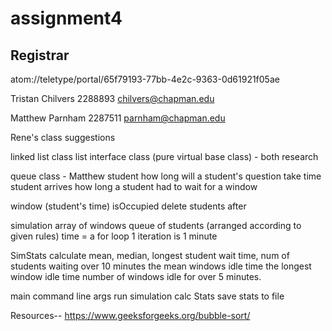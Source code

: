 # assignment4
## Registrar

atom://teletype/portal/65f79193-77bb-4e2c-9363-0d61921f05ae


Tristan Chilvers
2288893
chilvers@chapman.edu

Matthew Parnham
2287511
parnham@chapman.edu

Rene's class suggestions

linked list class
list interface class (pure virtual base class) - both research

queue class - Matthew
student
how long will a student's question take
time student arrives
how long a student had to wait for a window

window (student's time)
isOccupied
delete students after


simulation
array of windows
queue of students (arranged according to given rules)
time = a for loop 1 iteration is 1 minute

SimStats
calculate mean, median, longest student wait time,
num of students waiting over 10 minutes
the mean windows idle time
the longest window idle time
number of windows idle for over 5 minutes.

main
command line args
run simulation
calc Stats
save stats to file

Resources--
https://www.geeksforgeeks.org/bubble-sort/
